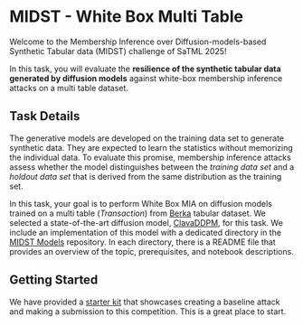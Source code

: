 # MIDST - White Box Multi Table

Welcome to the Membership Inference over Diffusion-models-based Synthetic Tabular data (MIDST) challenge of SaTML 2025! 

In this task, you will evaluate the **resilience of the synthetic tabular data generated by diffusion models** against white-box membership inference attacks on a multi table dataset.


## Task Details

The generative models are developed on the training data set to generate synthetic data. They are expected to learn the statistics without memorizing the individual data. To evaluate this promise, membership inference attacks assess whether the model distinguishes between the _training data set_ and a _holdout data set_ that is derived from the same distribution as the training set. 

In this task, your goal is to perform White Box MIA on diffusion models trained on a multi table (*Transaction*) from [Berka](https://www.kaggle.com/datasets/marceloventura/the-berka-dataset) tabular dataset. We selected a state-of-the-art diffusion model, [ClavaDDPM](https://arxiv.org/abs/2405.17724), for this task. We include an implementation of this model with a dedicated directory in the [MIDST Models](https://github.com/VectorInstitute/MIDSTModels) repository. In each directory, there is a README file that provides an overview of the topic, prerequisites, and notebook descriptions. 

## Getting Started

We have provided a [starter kit](https://github.com/VectorInstitute/MIDST/blob/main/starter_kits/whitebox_multi_table.ipynb)  that showcases creating a baseline attack and making a submission to this competition. This is a great place to start.
